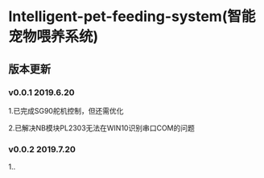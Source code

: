 # Intelligent-pet-feeding-system(智能宠物喂养系统)

## 版本更新

### v0.0.1   2019.6.20

 1.已完成SG90舵机控制，但还需优化

 2.已解决NB模块PL2303无法在WIN10识别串口COM的问题

### v0.0.2   2019.7.20

 1..
